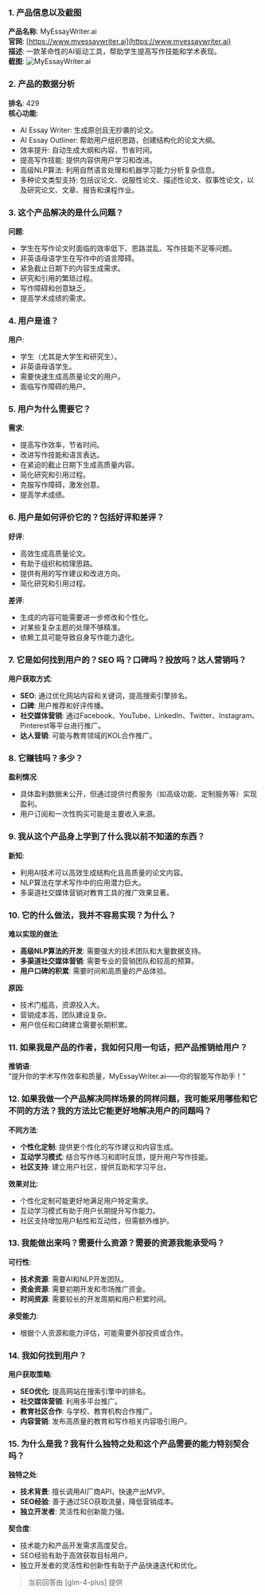 ### 1. 产品信息以及截图

**产品名称**: MyEssayWriter.ai  
**官网**: [https://www.myessaywriter.ai](https://www.myessaywriter.ai)  
**描述**: 一款革命性的AI驱动工具，帮助学生提高写作技能和学术表现。  
**截图**: ![MyEssayWriter.ai](https://cdn-images.toolify.ai/169045632779157511.jpg)

### 2. 产品的数据分析

**排名**: 429  
**核心功能**:  
- AI Essay Writer: 生成原创且无抄袭的论文。
- AI Essay Outliner: 帮助用户组织思路，创建结构化的论文大纲。
- 效率提升: 自动生成大纲和内容，节省时间。
- 提高写作技能: 提供内容供用户学习和改进。
- 高级NLP算法: 利用自然语言处理和机器学习能力分析复杂信息。
- 多种论文类型支持: 包括议论文、说服性论文、描述性论文、叙事性论文，以及研究论文、文章、报告和课程作业。

### 3. 这个产品解决的是什么问题？

**问题**:  
- 学生在写作论文时面临的效率低下、思路混乱、写作技能不足等问题。
- 非英语母语学生在写作中的语言障碍。
- 紧急截止日期下的内容生成需求。
- 研究和引用的繁琐过程。
- 写作障碍和创意缺乏。
- 提高学术成绩的需求。

### 4. 用户是谁？

**用户**:  
- 学生（尤其是大学生和研究生）。
- 非英语母语学生。
- 需要快速生成高质量论文的用户。
- 面临写作障碍的用户。

### 5. 用户为什么需要它？

**需求**:  
- 提高写作效率，节省时间。
- 改进写作技能和语言表达。
- 在紧迫的截止日期下生成高质量内容。
- 简化研究和引用过程。
- 克服写作障碍，激发创意。
- 提高学术成绩。

### 6. 用户是如何评价它的？包括好评和差评？

**好评**:  
- 高效生成高质量论文。
- 有助于组织和梳理思路。
- 提供有用的写作建议和改进方向。
- 简化研究和引用过程。

**差评**:  
- 生成的内容可能需要进一步修改和个性化。
- 对某些复杂主题的处理不够精准。
- 依赖工具可能导致自身写作能力退化。

### 7. 它是如何找到用户的？SEO 吗？口碑吗？投放吗？达人营销吗？

**用户获取方式**:  
- **SEO**: 通过优化网站内容和关键词，提高搜索引擎排名。
- **口碑**: 用户推荐和好评传播。
- **社交媒体营销**: 通过Facebook、YouTube、LinkedIn、Twitter、Instagram、Pinterest等平台进行推广。
- **达人营销**: 可能与教育领域的KOL合作推广。

### 8. 它赚钱吗？多少？

**盈利情况**:  
- 具体盈利数据未公开，但通过提供付费服务（如高级功能、定制服务等）实现盈利。
- 用户订阅和一次性购买可能是主要收入来源。

### 9. 我从这个产品身上学到了什么我以前不知道的东西？

**新知**:  
- 利用AI技术可以高效生成结构化且高质量的论文内容。
- NLP算法在学术写作中的应用潜力巨大。
- 多渠道社交媒体营销对教育工具的推广效果显著。

### 10. 它的什么做法，我并不容易实现？为什么？

**难以实现的做法**:  
- **高级NLP算法的开发**: 需要强大的技术团队和大量数据支持。
- **多渠道社交媒体营销**: 需要专业的营销团队和较高的预算。
- **用户口碑的积累**: 需要时间和高质量的产品体验。

**原因**:  
- 技术门槛高，资源投入大。
- 营销成本高，团队建设复杂。
- 用户信任和口碑建立需要长期积累。

### 11. 如果我是产品的作者，我如何只用一句话，把产品推销给用户？

**推销语**:  
"提升你的学术写作效率和质量，MyEssayWriter.ai——你的智能写作助手！"

### 12. 如果我做一个产品解决同样场景的同样问题，我可能采用哪些和它不同的方法？我的方法比它能更好地解决用户的问题吗？

**不同方法**:  
- **个性化定制**: 提供更个性化的写作建议和内容生成。
- **互动学习模式**: 结合写作练习和即时反馈，提升用户写作技能。
- **社区支持**: 建立用户社区，提供互助和学习平台。

**效果对比**:  
- 个性化定制可能更好地满足用户特定需求。
- 互动学习模式有助于用户长期提升写作能力。
- 社区支持增加用户粘性和互动性，但需额外维护。

### 13. 我能做出来吗？需要什么资源？需要的资源我能承受吗？

**可行性**:  
- **技术资源**: 需要AI和NLP开发团队。
- **资金资源**: 需要初期开发和市场推广资金。
- **时间资源**: 需要较长的开发周期和用户积累时间。

**承受能力**:  
- 根据个人资源和能力评估，可能需要外部投资或合作。

### 14. 我如何找到用户？

**用户获取策略**:  
- **SEO优化**: 提高网站在搜索引擎中的排名。
- **社交媒体营销**: 利用多平台推广。
- **教育社区合作**: 与学校、教育机构合作推广。
- **内容营销**: 发布高质量的教育和写作相关内容吸引用户。

### 15. 为什么是我？我有什么独特之处和这个产品需要的能力特别契合吗？

**独特之处**:  
- **技术背景**: 擅长调用AI厂商API，快速产出MVP。
- **SEO经验**: 善于通过SEO获取流量，降低营销成本。
- **独立开发者**: 灵活性和创新能力强。

**契合度**:  
- 技术能力和产品开发需求高度契合。
- SEO经验有助于高效获取目标用户。
- 独立开发者的灵活性和创新性有助于产品快速迭代和优化。

> 当前回答由 [glm-4-plus] 提供